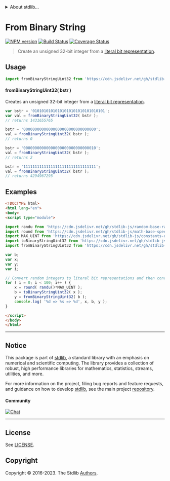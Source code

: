 <!--

@license Apache-2.0

Copyright (c) 2018 The Stdlib Authors.

Licensed under the Apache License, Version 2.0 (the "License");
you may not use this file except in compliance with the License.
You may obtain a copy of the License at

   http://www.apache.org/licenses/LICENSE-2.0

Unless required by applicable law or agreed to in writing, software
distributed under the License is distributed on an "AS IS" BASIS,
WITHOUT WARRANTIES OR CONDITIONS OF ANY KIND, either express or implied.
See the License for the specific language governing permissions and
limitations under the License.

-->


<details>
  <summary>
    About stdlib...
  </summary>
  <p>We believe in a future in which the web is a preferred environment for numerical computation. To help realize this future, we've built stdlib. stdlib is a standard library, with an emphasis on numerical and scientific computation, written in JavaScript (and C) for execution in browsers and in Node.js.</p>
  <p>The library is fully decomposable, being architected in such a way that you can swap out and mix and match APIs and functionality to cater to your exact preferences and use cases.</p>
  <p>When you use stdlib, you can be absolutely certain that you are using the most thorough, rigorous, well-written, studied, documented, tested, measured, and high-quality code out there.</p>
  <p>To join us in bringing numerical computing to the web, get started by checking us out on <a href="https://github.com/stdlib-js/stdlib">GitHub</a>, and please consider <a href="https://opencollective.com/stdlib">financially supporting stdlib</a>. We greatly appreciate your continued support!</p>
</details>

# From Binary String

[![NPM version][npm-image]][npm-url] [![Build Status][test-image]][test-url] [![Coverage Status][coverage-image]][coverage-url] <!-- [![dependencies][dependencies-image]][dependencies-url] -->

> Create an unsigned 32-bit integer from a [literal bit representation][@stdlib/number/uint32/base/to-binary-string].



<section class="usage">

## Usage

```javascript
import fromBinaryStringUint32 from 'https://cdn.jsdelivr.net/gh/stdlib-js/number-uint32-base-from-binary-string@esm/index.mjs';
```

#### fromBinaryStringUint32( bstr )

Creates an unsigned 32-bit integer from a [literal bit representation][@stdlib/number/uint32/base/to-binary-string].

```javascript
var bstr = '01010101010101010101010101010101';
var val = fromBinaryStringUint32( bstr );
// returns 1431655765

bstr = '00000000000000000000000000000000';
val = fromBinaryStringUint32( bstr );
// returns 0

bstr = '00000000000000000000000000000010';
val = fromBinaryStringUint32( bstr );
// returns 2

bstr = '11111111111111111111111111111111';
val = fromBinaryStringUint32( bstr );
// returns 4294967295
```

</section>

<!-- /.usage -->

<section class="examples">

## Examples

<!-- eslint no-undef: "error" -->

```html
<!DOCTYPE html>
<html lang="en">
<body>
<script type="module">

import randu from 'https://cdn.jsdelivr.net/gh/stdlib-js/random-base-randu@esm/index.mjs';
import round from 'https://cdn.jsdelivr.net/gh/stdlib-js/math-base-special-round@esm/index.mjs';
import MAX_UINT from 'https://cdn.jsdelivr.net/gh/stdlib-js/constants-uint32-max@esm/index.mjs';
import toBinaryStringUint32 from 'https://cdn.jsdelivr.net/gh/stdlib-js/number-uint32-base-to-binary-string@esm/index.mjs';
import fromBinaryStringUint32 from 'https://cdn.jsdelivr.net/gh/stdlib-js/number-uint32-base-from-binary-string@esm/index.mjs';

var b;
var x;
var y;
var i;

// Convert random integers to literal bit representations and then convert them back...
for ( i = 0; i < 100; i++ ) {
    x = round( randu()*MAX_UINT );
    b = toBinaryStringUint32( x );
    y = fromBinaryStringUint32( b );
    console.log( '%d => %s => %d', x, b, y );
}

</script>
</body>
</html>
```

</section>

<!-- /.examples -->

<!-- Section for related `stdlib` packages. Do not manually edit this section, as it is automatically populated. -->

<section class="related">

</section>

<!-- /.related -->

<!-- Section for all links. Make sure to keep an empty line after the `section` element and another before the `/section` close. -->


<section class="main-repo" >

* * *

## Notice

This package is part of [stdlib][stdlib], a standard library with an emphasis on numerical and scientific computing. The library provides a collection of robust, high performance libraries for mathematics, statistics, streams, utilities, and more.

For more information on the project, filing bug reports and feature requests, and guidance on how to develop [stdlib][stdlib], see the main project [repository][stdlib].

#### Community

[![Chat][chat-image]][chat-url]

---

## License

See [LICENSE][stdlib-license].


## Copyright

Copyright &copy; 2016-2023. The Stdlib [Authors][stdlib-authors].

</section>

<!-- /.stdlib -->

<!-- Section for all links. Make sure to keep an empty line after the `section` element and another before the `/section` close. -->

<section class="links">

[npm-image]: http://img.shields.io/npm/v/@stdlib/number-uint32-base-from-binary-string.svg
[npm-url]: https://npmjs.org/package/@stdlib/number-uint32-base-from-binary-string

[test-image]: https://github.com/stdlib-js/number-uint32-base-from-binary-string/actions/workflows/test.yml/badge.svg?branch=main
[test-url]: https://github.com/stdlib-js/number-uint32-base-from-binary-string/actions/workflows/test.yml?query=branch:main

[coverage-image]: https://img.shields.io/codecov/c/github/stdlib-js/number-uint32-base-from-binary-string/main.svg
[coverage-url]: https://codecov.io/github/stdlib-js/number-uint32-base-from-binary-string?branch=main

<!--

[dependencies-image]: https://img.shields.io/david/stdlib-js/number-uint32-base-from-binary-string.svg
[dependencies-url]: https://david-dm.org/stdlib-js/number-uint32-base-from-binary-string/main

-->

[chat-image]: https://img.shields.io/gitter/room/stdlib-js/stdlib.svg
[chat-url]: https://app.gitter.im/#/room/#stdlib-js_stdlib:gitter.im

[stdlib]: https://github.com/stdlib-js/stdlib

[stdlib-authors]: https://github.com/stdlib-js/stdlib/graphs/contributors

[umd]: https://github.com/umdjs/umd
[es-module]: https://developer.mozilla.org/en-US/docs/Web/JavaScript/Guide/Modules

[deno-url]: https://github.com/stdlib-js/number-uint32-base-from-binary-string/tree/deno
[umd-url]: https://github.com/stdlib-js/number-uint32-base-from-binary-string/tree/umd
[esm-url]: https://github.com/stdlib-js/number-uint32-base-from-binary-string/tree/esm
[branches-url]: https://github.com/stdlib-js/number-uint32-base-from-binary-string/blob/main/branches.md

[stdlib-license]: https://raw.githubusercontent.com/stdlib-js/number-uint32-base-from-binary-string/main/LICENSE

[@stdlib/number/uint32/base/to-binary-string]: https://github.com/stdlib-js/number-uint32-base-to-binary-string/tree/esm

</section>

<!-- /.links -->
